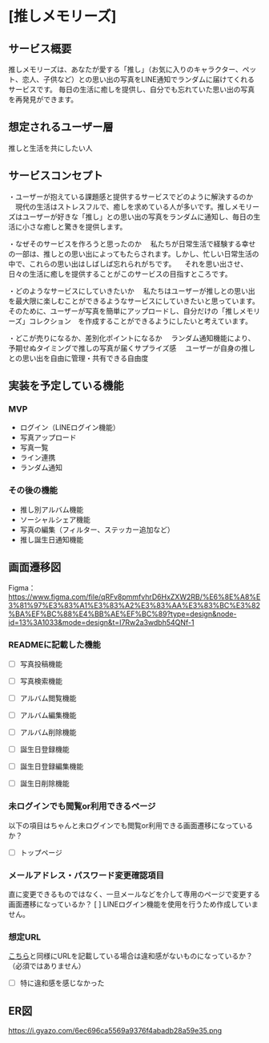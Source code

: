 # [推しメモリーズ]

## サービス概要
推しメモリーズは、あなたが愛する「推し」（お気に入りのキャラクター、ペット、恋人、子供など）との思い出の写真をLINE通知でランダムに届けてくれるサービスです。
毎日の生活に癒しを提供し、自分でも忘れていた思い出の写真を再発見ができます。

## 想定されるユーザー層
推しと生活を共にしたい人

## サービスコンセプト
・ユーザーが抱えている課題感と提供するサービスでどのように解決するのか
　現代の生活はストレスフルで、癒しを求めている人が多いです。推しメモリーズはユーザーが好きな「推し」との思い出の写真をランダムに通知し、毎日の生活に小さな癒しと驚きを提供します。

・なぜそのサービスを作ろうと思ったのか
　私たちが日常生活で経験する幸せの一部は、推しとの思い出によってもたらされます。しかし、忙しい日常生活の中で、これらの思い出はしばしば忘れられがちです。
　それを思い出させ、日々の生活に癒しを提供することがこのサービスの目指すところです。

・どのようなサービスにしていきたいか
　私たちはユーザーが推しとの思い出を最大限に楽しむことができるようなサービスにしていきたいと思っています。そのために、ユーザーが写真を簡単にアップロードし、自分だけの「推しメモリーズ」コレクション　を作成することができるようにしたいと考えています。

・どこが売りになるか、差別化ポイントになるか
　ランダム通知機能により、予期せぬタイミングで推しの写真が届くサプライズ感
　ユーザーが自身の推しとの思い出を自由に管理・共有できる自由度

## 実装を予定している機能
### MVP
* ログイン（LINEログイン機能）
* 写真アップロード
* 写真一覧
* ライン連携
* ランダム通知

### その後の機能
* 推し別アルバム機能
* ソーシャルシェア機能
* 写真の編集（フィルター、ステッカー追加など）
* 推し誕生日通知機能

## 画面遷移図
Figma： https://www.figma.com/file/qRFv8pmmfvhrD6HxZXW2RB/%E6%8E%A8%E3%81%97%E3%83%A1%E3%83%A2%E3%83%AA%E3%83%BC%E3%82%BA%EF%BC%88%E4%BB%AE%EF%BC%89?type=design&node-id=13%3A1033&mode=design&t=I7Rw2a3wdbh54QNf-1

### READMEに記載した機能
- [ ] 写真投稿機能
- [ ] 写真検索機能
- [ ] アルバム閲覧機能
- [ ] アルバム編集機能
- [ ] アルバム削除機能
- [ ] 誕生日登録機能
- [ ] 誕生日登録編集機能
- [ ] 誕生日削除機能


### 未ログインでも閲覧or利用できるページ
以下の項目はちゃんと未ログインでも閲覧or利用できる画面遷移になっているか？
- [ ] トップページ

### メールアドレス・パスワード変更確認項目
直に変更できるものではなく、一旦メールなどを介して専用のページで変更する画面遷移になっているか？
[ ] LINEログイン機能を使用を行うため作成していません。

### 想定URL
[こちら](https://xd.adobe.com/view/53d16b6b-bcdf-479b-4e6a-a67539af96c5-25e0/grid/)と同様にURLを記載している場合は違和感がないものになっているか？（必須ではありません）
- [ ] 特に違和感を感じなかった

## ER図

https://i.gyazo.com/6ec696ca5569a9376f4abadb28a59e35.png
